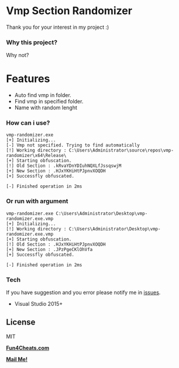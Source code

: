 # Vmp Section Randomizer
Thank you for your interest in my project :)
### Why this project?
Why not?

# Features
 - Auto find vmp in folder.
 - Find vmp in specified folder.
 - Name with random lenght
 
### How can i use?
```
vmp-randomizer.exe
[+] Initializing...
[-] Vmp not specified. Trying to find automatically
[!] Working directory : C:\Users\Administrator\source\repos\vmp-randomizer\x64\Release\
[+] Starting obfuscation.
[!] Old Section : .kRvaYDnYDIuhNQXLfJssqswjM
[+] New Section : .HJxYKHiHtPJpnvXOQDH
[+] Successfly obfuscated.

[-] Finished operation in 2ms
```
### Or run with argument
```
vmp-randomizer.exe C:\Users\Administrator\Desktop\vmp-randomizer.exe.vmp
[+] Initializing...
[!] Working directory : C:\Users\Administrator\Desktop\vmp-randomizer.exe.vmp
[+] Starting obfuscation.
[!] Old Section : .HJxYKHiHtPJpnvXOQDH
[+] New Section : .JPzPgeCKlOhVfa
[+] Successfly obfuscated.

[-] Finished operation in 2ms
```

### Tech
If you have suggestion and you error please notify me in [issues](https://github.com/SwenenzY/vmp-randomizer/issues).
- Visual Studio 2015+

License
----

MIT

**[Fun4Cheats.com](https://Fun4Cheats.com)**

**[Mail Me!](mailto:mail@swenenzy.com)**
